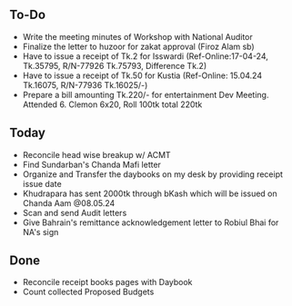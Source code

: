 ## To-Do
- Write the meeting minutes of Workshop with National Auditor  
- Finalize the letter to huzoor for zakat approval (Firoz Alam sb)  
- Have to issue a receipt of Tk.2 for Isswardi (Ref-Online:17-04-24, Tk.35795, R/N-77926 Tk.75793, Difference Tk.2)  
- Have to issue a receipt of Tk.50 for Kustia (Ref-Online: 15.04.24 Tk.16075, R/N-77936 Tk.16025/-)  
- Prepare a bill amounting Tk.220/- for entertainment Dev Meeting. Attended 6. Clemon 6x20, Roll 100tk total 220tk  

## Today
- Reconcile head wise breakup w/ ACMT  
- Find Sundarban's Chanda Mafi letter  
- Organize and Transfer the daybooks on my desk by providing receipt issue date  
- Khudrapara has sent 2000tk through bKash which will be issued on Chanda Aam @08.05.24  
- Scan and send Audit letters  
- Give Bahrain's remittance acknowledgement letter to Robiul Bhai for NA's sign  

## Done
- Reconcile receipt books pages with Daybook  
- Count collected Proposed Budgets  